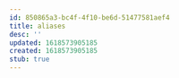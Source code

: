```yaml
---
id: 850865a3-bc4f-4f10-be6d-51477581aef4
title: aliases
desc: ''
updated: 1618573905185
created: 1618573905185
stub: true
---
```


